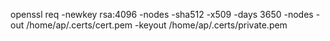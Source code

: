 openssl req -newkey rsa:4096 -nodes -sha512 -x509 -days 3650 -nodes -out /home/ap/.certs/cert.pem -keyout /home/ap/.certs/private.pem
